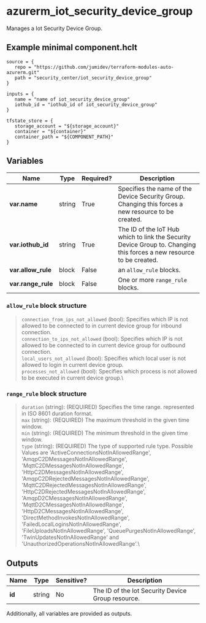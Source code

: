 # azurerm_iot_security_device_group

Manages a Iot Security Device Group.

## Example minimal component.hclt

```hcl
source = {
   repo = "https://github.com/jumidev/terraform-modules-auto-azurerm.git" 
   path = "security_center/iot_security_device_group" 
}

inputs = {
   name = "name of iot_security_device_group" 
   iothub_id = "iothub_id of iot_security_device_group" 
}

tfstate_store = {
   storage_account = "${storage_account}" 
   container = "${container}" 
   container_path = "${COMPONENT_PATH}" 
}

```

## Variables

| Name | Type | Required? |  Description |
| ---- | ---- | --------- |  ----------- |
| **var.name** | string | True | Specifies the name of the Device Security Group. Changing this forces a new resource to be created. | 
| **var.iothub_id** | string | True | The ID of the IoT Hub which to link the Security Device Group to. Changing this forces a new resource to be created. | 
| **var.allow_rule** | block | False | an `allow_rule` blocks. | 
| **var.range_rule** | block | False | One or more `range_rule` blocks. | 

### `allow_rule` block structure

> `connection_from_ips_not_allowed` (bool): Specifies which IP is not allowed to be connected to in current device group for inbound connection.\
> `connection_to_ips_not_allowed` (bool): Specifies which IP is not allowed to be connected to in current device group for outbound connection.\
> `local_users_not_allowed` (bool): Specifies which local user is not allowed to login in current device group.\
> `processes_not_allowed` (bool): Specifies which process is not allowed to be executed in current device group.\

### `range_rule` block structure

> `duration` (string): (REQUIRED) Specifies the time range. represented in ISO 8601 duration format.\
> `max` (string): (REQUIRED) The maximum threshold in the given time window.\
> `min` (string): (REQUIRED) The minimum threshold in the given time window.\
> `type` (string): (REQUIRED) The type of supported rule type. Possible Values are 'ActiveConnectionsNotInAllowedRange', 'AmqpC2DMessagesNotInAllowedRange', 'MqttC2DMessagesNotInAllowedRange', 'HttpC2DMessagesNotInAllowedRange', 'AmqpC2DRejectedMessagesNotInAllowedRange', 'MqttC2DRejectedMessagesNotInAllowedRange', 'HttpC2DRejectedMessagesNotInAllowedRange', 'AmqpD2CMessagesNotInAllowedRange', 'MqttD2CMessagesNotInAllowedRange', 'HttpD2CMessagesNotInAllowedRange', 'DirectMethodInvokesNotInAllowedRange', 'FailedLocalLoginsNotInAllowedRange', 'FileUploadsNotInAllowedRange', 'QueuePurgesNotInAllowedRange', 'TwinUpdatesNotInAllowedRange' and 'UnauthorizedOperationsNotInAllowedRange'.\



## Outputs

| Name | Type | Sensitive? | Description |
| ---- | ---- | --------- | --------- |
| **id** | string | No  | The ID of the Iot Security Device Group resource. | 

Additionally, all variables are provided as outputs.
